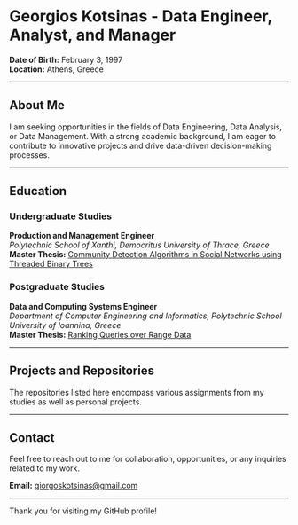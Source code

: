 # Georgios Kotsinas - Data Engineer, Analyst, and Manager

**Date of Birth:** February 3, 1997  
**Location:** Athens, Greece

---

## About Me

I am seeking opportunities in the fields of Data Engineering, Data Analysis, or Data Management. With a strong academic background, I am eager to contribute to innovative projects and drive data-driven decision-making processes.

---

## Education

### Undergraduate Studies

**Production and Management Engineer**  
*Polytechnic School of Xanthi, Democritus University of Thrace, Greece*  
**Master Thesis:** [Community Detection Algorithms in Social Networks using Threaded Binary Trees](https://github.com/kotsinas/thesis_repository)  

### Postgraduate Studies

**Data and Computing Systems Engineer**  
*Department of Computer Engineering and Informatics, Polytechnic School University of Ioannina, Greece*  
**Master Thesis:** [Ranking Queries over Range Data](#)  

---

## Projects and Repositories

The repositories listed here encompass various assignments from my studies as well as personal projects.

---

## Contact

Feel free to reach out to me for collaboration, opportunities, or any inquiries related to my work.

**Email:** giorgoskotsinas@gmail.com  
 
---

Thank you for visiting my GitHub profile!
